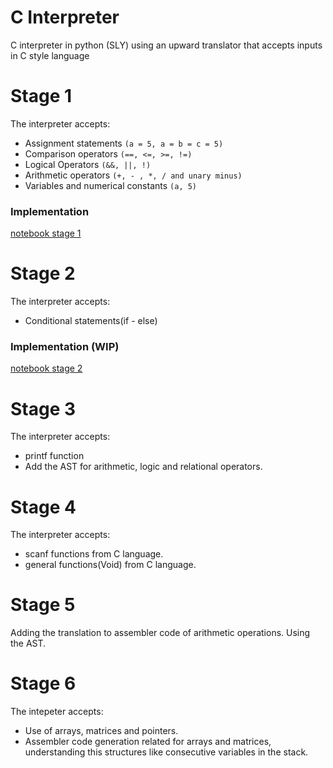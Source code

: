 # C Interpreter
C interpreter in python (SLY) using an upward translator that accepts inputs in C style language


# Stage 1

The interpreter accepts:

- Assignment statements `(a = 5, a = b = c = 5)`
- Comparison operators `(==, <=, >=, !=)`
- Logical Operators `(&&, ||, !)`
- Arithmetic operators `(+, - , *, / and unary minus)`
- Variables and numerical constants `(a, 5)`


### Implementation

[notebook stage 1](src/c_interpreter.ipynb)

# Stage 2

The interpreter accepts:

- Conditional statements(if - else)

### Implementation (WIP)

[notebook stage 2](src/c_interpreter_stage2.ipynb)

# Stage 3

The interpreter accepts:
- printf function
- Add the AST for arithmetic, logic and relational operators. 

# Stage 4

The interpreter accepts:

- scanf functions from C language.
- general functions(Void) from C language.

# Stage 5

Adding the translation to assembler code of arithmetic operations. Using the AST.

# Stage 6

The intepeter accepts:

- Use of arrays, matrices and pointers.
- Assembler code generation related for arrays and matrices, understanding this structures like consecutive variables in the stack.